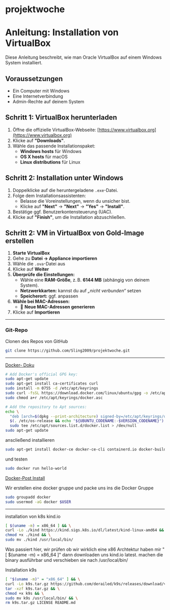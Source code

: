 # projektwoche

# Anleitung: Installation von VirtualBox

Diese Anleitung beschreibt, wie man Oracle VirtualBox auf einem Windows System installiert.

## Voraussetzungen

- Ein Computer mit Windows
- Eine Internetverbindung
- Admin-Rechte auf deinem System

## Schritt 1: VirtualBox herunterladen

1. Öffne die offizielle VirtualBox-Webseite: [https://www.virtualbox.org](https://www.virtualbox.org)
2. Klicke auf **"Downloads"**.
3. Wähle das passende Installationspaket:
   - **Windows hosts** für Windows
   - **OS X hosts** für macOS
   - **Linux distributions** für Linux

## Schritt 2: Installation unter Windows

1. Doppelklicke auf die heruntergeladene `.exe`-Datei.
2. Folge dem Installationsassistenten:
   - Belasse die Voreinstellungen, wenn du unsicher bist.
   - Klicke auf **"Next"** → **"Next"** → **"Yes"** → **"Install"**.
3. Bestätige ggf. Benutzerkontensteuerung (UAC).
4. Klicke auf **"Finish"**, um die Installation abzuschließen.

## Schritt 2: VM in VirtualBox von Gold-Image erstellen

1. **Starte VirtualBox**
2. Gehe zu **Datei → Appliance importieren**
3. Wähle die `.ova`-Datei aus
4. Klicke auf **Weiter**
5. **Überprüfe die Einstellungen:**
   - Wähle eine **RAM-Größe**, z. B. **6144 MB** (abhängig von deinem System).
   - **Netzwerkkarten:** kannst du auf _„nicht verbunden“_ setzen
   - **Speicherort:** ggf. anpassen
7. **Wähle bei MAC-Adressen:**
   - 🔘 **Neue MAC-Adressen generieren**  
8. Klicke auf **Importieren**

---

### Git-Repo

Clonen des Repos von GitHub

```bash
git clone https://github.com/Sling2009/projektwoche.git
```

---

[Docker- Doku](https://docs.docker.com/engine/install/ubuntu/#install-using-the-repository)
```bash
# Add Docker's official GPG key:
sudo apt-get update
sudo apt-get install ca-certificates curl
sudo install -m 0755 -d /etc/apt/keyrings
sudo curl -fsSL https://download.docker.com/linux/ubuntu/gpg -o /etc/apt/keyrings/docker.asc
sudo chmod a+r /etc/apt/keyrings/docker.asc

# Add the repository to Apt sources:
echo \
  "deb [arch=$(dpkg --print-architecture) signed-by=/etc/apt/keyrings/docker.asc] https://download.docker.com/linux/ubuntu \
  $(. /etc/os-release && echo "${UBUNTU_CODENAME:-$VERSION_CODENAME}") stable" | \
  sudo tee /etc/apt/sources.list.d/docker.list > /dev/null
sudo apt-get update
```

anscließend installieren 
```bash
sudo apt-get install docker-ce docker-ce-cli containerd.io docker-buildx-plugin docker-compose-plugin
```

und testen 
```bash
sudo docker run hello-world
```
[Docker-Post Install](https://docs.docker.com/engine/install/linux-postinstall/)

Wir erstellen eine docker gruppe und packe uns ins die Docker Gruppe
```bash
sudo groupadd docker
sudo usermod -aG docker $USER
```

---

installation von k8s kind.io
```bash
[ $(uname -m) = x86_64 ] && \
curl -Lo ./kind https://kind.sigs.k8s.io/dl/latest/kind-linux-amd64 && \
chmod +x ./kind && \
sudo mv ./kind /usr/local/bin/
```
Was passiert hier, wir prüfen ob wir wirklich eine x86 Archtektur haben mir "[ $(uname -m) = x86_64 ]" dann downloaden uns kind.io latest. machen die binary ausführbar und verschieben sie nach /usr/local/bin/

Installation k9s
```bash
[ "$(uname -m)" = "x86_64" ] && \
curl -Lo k9s.tar.gz https://github.com/derailed/k9s/releases/download/v0.50.4/k9s_Linux_amd64.tar.gz && \
tar -xzf k9s.tar.gz && \
chmod +x k9s && \
sudo mv k9s /usr/local/bin/ && \
rm k9s.tar.gz LICENSE README.md
```
